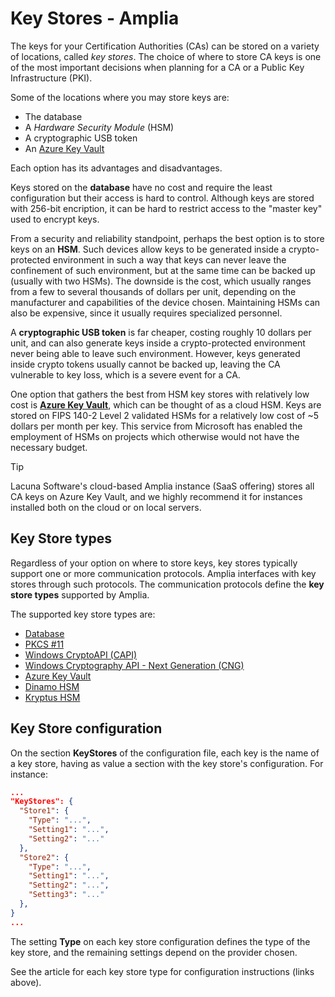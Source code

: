 ﻿# Key Stores - Amplia

The keys for your Certification Authorities (CAs) can be stored on a variety of locations, called *key stores*. The choice of where to store
CA keys is one of the most important decisions when planning for a CA or a Public Key Infrastructure (PKI).

Some of the locations where you may store keys are:

* The database
* A *Hardware Security Module* (HSM)
* A cryptographic USB token
* An [Azure Key Vault](https://azure.microsoft.com/en-us/services/key-vault/)

Each option has its advantages and disadvantages.

Keys stored on the **database** have no cost and require the least configuration but their access is hard to control. Although keys are stored
with 256-bit encription, it can be hard to restrict access to the "master key" used to encrypt keys.

From a security and reliability standpoint, perhaps the best option is to store keys on an **HSM**. Such devices allow keys to be
generated inside a crypto-protected environment in such a way that keys can never leave the confinement of such environment,
but at the same time can be backed up (usually with two HSMs). The downside is the cost, which usually ranges from
a few to several thousands of dollars per unit, depending on the manufacturer and capabilities of the device chosen. Maintaining
HSMs can also be expensive, since it usually requires specialized personnel.

A **cryptographic USB token** is far cheaper, costing roughly 10 dollars per unit, and can also generate keys inside a crypto-protected
environment never being able to leave such environment. However, keys generated inside crypto tokens usually cannot be backed up,
leaving the CA vulnerable to key loss, which is a severe event for a CA.

One option that gathers the best from HSM key stores with relatively low cost is **[Azure Key Vault](https://azure.microsoft.com/en-us/services/key-vault/)**,
which can be thought of as a cloud HSM. Keys are stored on FIPS 140-2 Level 2 validated HSMs for a relatively low cost of ~5 dollars
per month per key. This service from Microsoft has enabled the employment of HSMs on projects which otherwise would not have the necessary
budget.

> [!TIP]
> Lacuna Software's cloud-based Amplia instance (SaaS offering) stores all CA keys on Azure Key Vault, and we highly recommend it
> for instances installed both on the cloud or on local servers.

## Key Store types

Regardless of your option on where to store keys, key stores typically support one or more communication protocols. Amplia interfaces
with key stores through such protocols. The communication protocols define the **key store types** supported by Amplia.

The supported key store types are:

* [Database](database.md)
* [PKCS #11](pkcs11.md)
* [Windows CryptoAPI (CAPI)](capi.md)
* [Windows Cryptography API - Next Generation (CNG)](cng.md)
* [Azure Key Vault](azure.md)
* [Dinamo HSM](dinamo.md)
* [Kryptus HSM](kryptus.md)

## Key Store configuration

On the section **KeyStores** of the configuration file, each key is the name of a key store, having as value a section with the key store's configuration. For instance:

```json
...
"KeyStores": {
  "Store1": {
    "Type": "...",
    "Setting1": "...",
    "Setting2": "..."
  },
  "Store2": {
    "Type": "...",
    "Setting1": "...",
    "Setting2": "...",
    "Setting3": "..."
  },
}
...
```

The setting **Type** on each key store configuration defines the type of the key store, and the remaining settings depend on the provider chosen.

See the article for each key store type for configuration instructions (links above).
